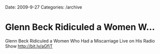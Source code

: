 Date: 2009-9-27
Categories: /archive

# Glenn Beck Ridiculed a Women W...

Glenn Beck Ridiculed a Women Who Had a Miscarriage Live on His Radio Show <a href="http://bit.ly/aGfjT" rel="nofollow">http://bit.ly/aGfjT</a>
